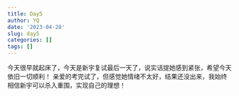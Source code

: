```yaml
---
title: Day5
author: YQ
date: '2023-04-28'
slug: day5
categories: []
tags: []
--- 
```

今天很早就起床了，今天是新宇复试最后一天了，说实话提她感到紧张，希望今天依旧一切顺利！
亲爱的考完试了，但感觉她情绪不太好，结果还没出来，我始终相信新宇可以杀入重围，实现自己的理想！